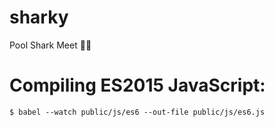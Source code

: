 # sharky
Pool Shark Meet
🎱🍖

# Compiling ES2015 JavaScript:

```
$ babel --watch public/js/es6 --out-file public/js/es6.js
```
